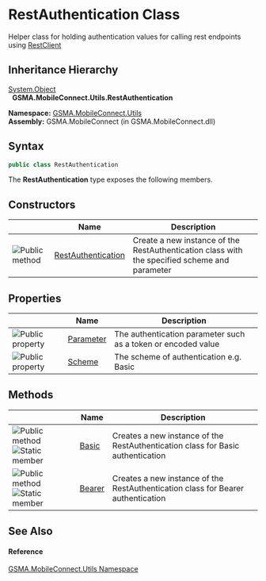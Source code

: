 RestAuthentication Class
========================
Helper class for holding authentication values for calling rest endpoints using [RestClient][1]


Inheritance Hierarchy
---------------------
[System.Object][2]  
  **GSMA.MobileConnect.Utils.RestAuthentication**  

**Namespace:** [GSMA.MobileConnect.Utils][3]  
**Assembly:** GSMA.MobileConnect (in GSMA.MobileConnect.dll)

Syntax
------

```csharp
public class RestAuthentication
```

The **RestAuthentication** type exposes the following members.


Constructors
------------

                 | Name                    | Description                                                                                   
---------------- | ----------------------- | --------------------------------------------------------------------------------------------- 
![Public method] | [RestAuthentication][4] | Create a new instance of the RestAuthentication class with the specified scheme and parameter 


Properties
----------

                   | Name           | Description                                                   
------------------ | -------------- | ------------------------------------------------------------- 
![Public property] | [Parameter][5] | The authentication parameter such as a token or encoded value 
![Public property] | [Scheme][6]    | The scheme of authentication e.g. Basic                       


Methods
-------

                                 | Name        | Description                                                                      
-------------------------------- | ----------- | -------------------------------------------------------------------------------- 
![Public method]![Static member] | [Basic][7]  | Creates a new instance of the RestAuthentication class for Basic authentication  
![Public method]![Static member] | [Bearer][8] | Creates a new instance of the RestAuthentication class for Bearer authentication 


See Also
--------

#### Reference
[GSMA.MobileConnect.Utils Namespace][3]  

[1]: ../RestClient/README.md
[2]: http://msdn.microsoft.com/en-us/library/e5kfa45b
[3]: ../README.md
[4]: _ctor.md
[5]: Parameter.md
[6]: Scheme.md
[7]: Basic.md
[8]: Bearer.md
[9]: ../../_icons/Help.png
[Public method]: ../../_icons/pubmethod.gif "Public method"
[Public property]: ../../_icons/pubproperty.gif "Public property"
[Static member]: ../../_icons/static.gif "Static member"